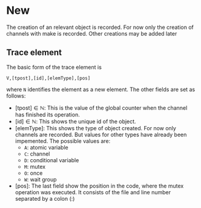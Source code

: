# New
The creation of an relevant object is recorded.
For now only the creation of channels with make is
recorded. Other creations may be added later

## Trace element
The basic form of the trace element is
```
V,[tpost],[id],[elemType],[pos]
```
where `N` identifies the element as a new element. The other fields are
set as follows:
- [tpost]$\in \mathbb N$: This is the value of the global counter when the channel has finished its operation.
- [id]$\in \mathbb N$: This shows the unique id of the object.
- [elemType]: This shows the type of object created. For now only channels are recorded. But values for other types have already been impemented. The possible values are:
	- `A`: atomic variable
	- `C`: channel
	- `D`: conditional variable
	- `M`: mutex
	- `O`: once
	- `W`: wait group
- [pos]: The last field show the position in the code, where the mutex operation
was executed. It consists of the file and line number separated by a colon (:)
